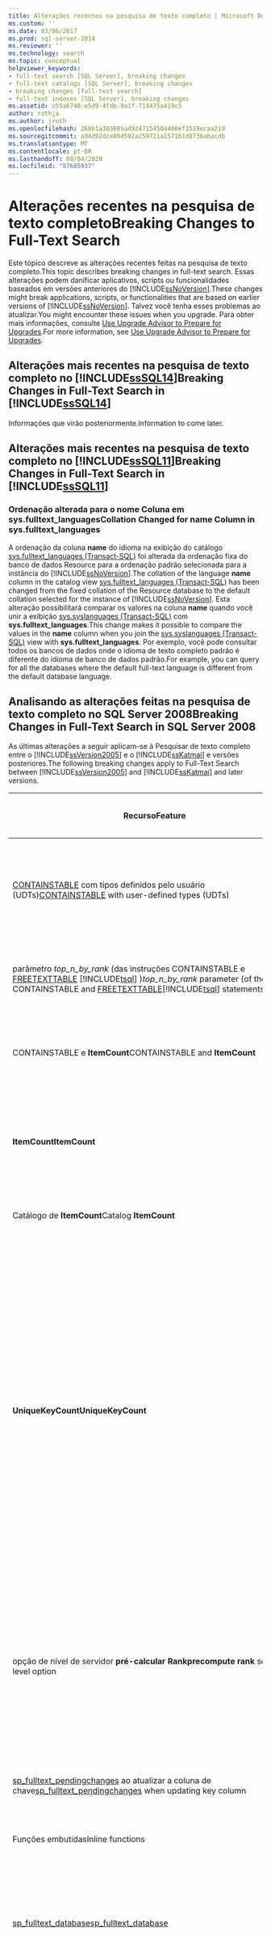 ```yaml
---
title: Alterações recentes na pesquisa de texto completo | Microsoft Docs
ms.custom: ''
ms.date: 03/06/2017
ms.prod: sql-server-2014
ms.reviewer: ''
ms.technology: search
ms.topic: conceptual
helpviewer_keywords:
- full-text search [SQL Server], breaking changes
- full-text catalogs [SQL Server], breaking changes
- breaking changes [full-text search]
- full-text indexes [SQL Server], breaking changes
ms.assetid: c55a6748-e5d9-4fdb-9a1f-714475a419c5
author: rothja
ms.author: jroth
ms.openlocfilehash: 260b1a303685ad9247154504400ef1519ecaa219
ms.sourcegitcommit: ad4d92dce894592a259721a1571b1d8736abacdb
ms.translationtype: MT
ms.contentlocale: pt-BR
ms.lasthandoff: 08/04/2020
ms.locfileid: "87685937"
---
```

# <a name="breaking-changes-to-full-text-search"></a><span data-ttu-id="8d74c-102">Alterações recentes na pesquisa de texto completo</span><span class="sxs-lookup"><span data-stu-id="8d74c-102">Breaking Changes to Full-Text Search</span></span>
  <span data-ttu-id="8d74c-103">Este tópico descreve as alterações recentes feitas na pesquisa de texto completo.</span><span class="sxs-lookup"><span data-stu-id="8d74c-103">This topic describes breaking changes in full-text search.</span></span> <span data-ttu-id="8d74c-104">Essas alterações podem danificar aplicativos, scripts ou funcionalidades baseados em versões anteriores do [!INCLUDE[ssNoVersion](../includes/ssnoversion-md.md)].</span><span class="sxs-lookup"><span data-stu-id="8d74c-104">These changes might break applications, scripts, or functionalities that are based on earlier versions of [!INCLUDE[ssNoVersion](../includes/ssnoversion-md.md)].</span></span> <span data-ttu-id="8d74c-105">Talvez você tenha esses problemas ao atualizar.</span><span class="sxs-lookup"><span data-stu-id="8d74c-105">You might encounter these issues when you upgrade.</span></span> <span data-ttu-id="8d74c-106">Para obter mais informações, consulte [Use Upgrade Advisor to Prepare for Upgrades](../../2014/sql-server/install/use-upgrade-advisor-to-prepare-for-upgrades.md).</span><span class="sxs-lookup"><span data-stu-id="8d74c-106">For more information, see [Use Upgrade Advisor to Prepare for Upgrades](../../2014/sql-server/install/use-upgrade-advisor-to-prepare-for-upgrades.md).</span></span>  
  
## <a name="breaking-changes-in-full-text-search-in-sssql14"></a><span data-ttu-id="8d74c-107">Alterações mais recentes na pesquisa de texto completo no [!INCLUDE[ssSQL14](../includes/sssql14-md.md)]</span><span class="sxs-lookup"><span data-stu-id="8d74c-107">Breaking Changes in Full-Text Search in [!INCLUDE[ssSQL14](../includes/sssql14-md.md)]</span></span>  
 <span data-ttu-id="8d74c-108">Informações que virão posteriormente.</span><span class="sxs-lookup"><span data-stu-id="8d74c-108">Information to come later.</span></span>  
  
## <a name="breaking-changes-in-full-text-search-in-sssql11"></a><span data-ttu-id="8d74c-109">Alterações mais recentes na pesquisa de texto completo no [!INCLUDE[ssSQL11](../includes/sssql11-md.md)]</span><span class="sxs-lookup"><span data-stu-id="8d74c-109">Breaking Changes in Full-Text Search in [!INCLUDE[ssSQL11](../includes/sssql11-md.md)]</span></span>  
  
### <a name="collation-changed-for-name-column-in-sysfulltext_languages"></a><span data-ttu-id="8d74c-110">Ordenação alterada para o nome Coluna em sys.fulltext_languages</span><span class="sxs-lookup"><span data-stu-id="8d74c-110">Collation Changed for name Column in sys.fulltext_languages</span></span>  
 <span data-ttu-id="8d74c-111">A ordenação da coluna **name** do idioma na exibição do catálogo [sys.fulltext_languages &#40;Transact-SQL&#41;](/sql/relational-databases/system-catalog-views/sys-fulltext-languages-transact-sql) foi alterada da ordenação fixa do banco de dados Resource para a ordenação padrão selecionada para a instância do [!INCLUDE[ssNoVersion](../includes/ssnoversion-md.md)].</span><span class="sxs-lookup"><span data-stu-id="8d74c-111">The collation of the language **name** column in the catalog view [sys.fulltext_languages &#40;Transact-SQL&#41;](/sql/relational-databases/system-catalog-views/sys-fulltext-languages-transact-sql) has been changed from the fixed collation of the Resource database to the default collation selected for the instance of [!INCLUDE[ssNoVersion](../includes/ssnoversion-md.md)].</span></span> <span data-ttu-id="8d74c-112">Esta alteração possibilitará comparar os valores na coluna **name** quando você unir a exibição [sys.syslanguages &#40;Transact-SQL&#41;](/sql/relational-databases/system-compatibility-views/sys-syslanguages-transact-sql) com **sys.fulltext_languages**.</span><span class="sxs-lookup"><span data-stu-id="8d74c-112">This change makes it possible to compare the values in the **name** column when you join the [sys.syslanguages &#40;Transact-SQL&#41;](/sql/relational-databases/system-compatibility-views/sys-syslanguages-transact-sql) view with **sys.fulltext_languages**.</span></span> <span data-ttu-id="8d74c-113">Por exemplo, você pode consultar todos os bancos de dados onde o idioma de texto completo padrão é diferente do idioma de banco de dados padrão.</span><span class="sxs-lookup"><span data-stu-id="8d74c-113">For example, you can query for all the databases where the default full-text language is different from the default database language.</span></span>  
  
## <a name="breaking-changes-in-full-text-search-in-sql-server-2008"></a><span data-ttu-id="8d74c-114">Analisando as alterações feitas na pesquisa de texto completo no SQL Server 2008</span><span class="sxs-lookup"><span data-stu-id="8d74c-114">Breaking Changes in Full-Text Search in SQL Server 2008</span></span>  
 <span data-ttu-id="8d74c-115">As últimas alterações a seguir aplicam-se à Pesquisar de texto completo entre o [!INCLUDE[ssVersion2005](../includes/ssversion2005-md.md)] e o [!INCLUDE[ssKatmai](../includes/sskatmai-md.md)] e versões posteriores.</span><span class="sxs-lookup"><span data-stu-id="8d74c-115">The following breaking changes apply to Full-Text Search between [!INCLUDE[ssVersion2005](../includes/ssversion2005-md.md)] and [!INCLUDE[ssKatmai](../includes/sskatmai-md.md)] and later versions.</span></span>  
  
|<span data-ttu-id="8d74c-116">Recurso</span><span class="sxs-lookup"><span data-stu-id="8d74c-116">Feature</span></span>|<span data-ttu-id="8d74c-117">Cenário</span><span class="sxs-lookup"><span data-stu-id="8d74c-117">Scenario</span></span>|<span data-ttu-id="8d74c-118">SQL Server 2005</span><span class="sxs-lookup"><span data-stu-id="8d74c-118">SQL Server 2005</span></span>|<span data-ttu-id="8d74c-119">SQL Server 2008 e versões posteriores</span><span class="sxs-lookup"><span data-stu-id="8d74c-119">SQL Server 2008 and later versions</span></span>|  
|-------------|--------------|---------------------|----------------------------------------|  
|<span data-ttu-id="8d74c-120">[CONTAINSTABLE](/sql/relational-databases/system-functions/containstable-transact-sql) com tipos definidos pelo usuário (UDTs)</span><span class="sxs-lookup"><span data-stu-id="8d74c-120">[CONTAINSTABLE](/sql/relational-databases/system-functions/containstable-transact-sql) with user-defined types (UDTs)</span></span>|<span data-ttu-id="8d74c-121">A chave de texto completo é um tipo definido pelo usuário do [!INCLUDE[ssNoVersion](../includes/ssnoversion-md.md)], por exemplo, `MyType = char(1)`.</span><span class="sxs-lookup"><span data-stu-id="8d74c-121">The full-text key is a [!INCLUDE[ssNoVersion](../includes/ssnoversion-md.md)] user-defined type, for example, `MyType = char(1)`.</span></span>|<span data-ttu-id="8d74c-122">A chave retornada é do tipo atribuído ao tipo definido pelo usuário.</span><span class="sxs-lookup"><span data-stu-id="8d74c-122">The returned key is of the type assigned to the user-defined type.</span></span><br /><br /> <span data-ttu-id="8d74c-123">No exemplo, isso seria **Char (1)**.</span><span class="sxs-lookup"><span data-stu-id="8d74c-123">In the example, this would be **char(1)**.</span></span>|<span data-ttu-id="8d74c-124">A chave retornada é do tipo definido pelo usuário.</span><span class="sxs-lookup"><span data-stu-id="8d74c-124">The returned key is of the user-defined type.</span></span> <span data-ttu-id="8d74c-125">No exemplo, isso seria **com MyType**.</span><span class="sxs-lookup"><span data-stu-id="8d74c-125">In the example, this would be **MyType**.</span></span>|  
|<span data-ttu-id="8d74c-126">parâmetro *top_n_by_rank* (das instruções CONTAINSTABLE e [FREETEXTTABLE](/sql/relational-databases/system-functions/freetexttable-transact-sql) [!INCLUDE[tsql](../includes/tsql-md.md)] )</span><span class="sxs-lookup"><span data-stu-id="8d74c-126">*top_n_by_rank* parameter (of the CONTAINSTABLE and [FREETEXTTABLE](/sql/relational-databases/system-functions/freetexttable-transact-sql)[!INCLUDE[tsql](../includes/tsql-md.md)] statements)</span></span>|<span data-ttu-id="8d74c-127">*top_n_by_rank* consultas usando 0 como o parâmetro.</span><span class="sxs-lookup"><span data-stu-id="8d74c-127">*top_n_by_rank* queries using 0 as the parameter.</span></span>|<span data-ttu-id="8d74c-128">Falha com uma mensagem de erro, indicando que você deve usar um valor maior que zero.</span><span class="sxs-lookup"><span data-stu-id="8d74c-128">Fails with an error message stating that you must use a value greater than zero.</span></span>|<span data-ttu-id="8d74c-129">Tem êxito, não retornando nenhuma linha.</span><span class="sxs-lookup"><span data-stu-id="8d74c-129">Succeeds, returning zero rows.</span></span>|  
|<span data-ttu-id="8d74c-130">CONTAINSTABLE e **ItemCount**</span><span class="sxs-lookup"><span data-stu-id="8d74c-130">CONTAINSTABLE and **ItemCount**</span></span>|<span data-ttu-id="8d74c-131">Excluir linhas da tabela base antes do envio por push de alterações para MSSearch.</span><span class="sxs-lookup"><span data-stu-id="8d74c-131">Delete rows from base table before it pushes changes to MSSearch.</span></span>|<span data-ttu-id="8d74c-132">CONTAINSTABLE retorna registro fantasma.</span><span class="sxs-lookup"><span data-stu-id="8d74c-132">CONTAINSTABLE returns ghost record.</span></span> <span data-ttu-id="8d74c-133">**ItemCount** não é alterado.</span><span class="sxs-lookup"><span data-stu-id="8d74c-133">**ItemCount** is not changed.</span></span>|<span data-ttu-id="8d74c-134">CONTAINSTABLE não retorna nenhum registro fantasma.</span><span class="sxs-lookup"><span data-stu-id="8d74c-134">CONTAINSTABLE does not return any ghost records.</span></span>|  
|<span data-ttu-id="8d74c-135">**ItemCount**</span><span class="sxs-lookup"><span data-stu-id="8d74c-135">**ItemCount**</span></span>|<span data-ttu-id="8d74c-136">A tabela contém colunas de tipo ou documentos nulos.</span><span class="sxs-lookup"><span data-stu-id="8d74c-136">Table contain null documents or type columns.</span></span>|<span data-ttu-id="8d74c-137">Além dos documentos indexados, os documentos que são nulos ou que têm tipos nulos são contados no valor **ItemCount** .</span><span class="sxs-lookup"><span data-stu-id="8d74c-137">In addition to indexed documents, documents that are null or that have null types are counted in the **ItemCount** value.</span></span>|<span data-ttu-id="8d74c-138">Somente documentos indexados são contados no valor **ItemCount** .</span><span class="sxs-lookup"><span data-stu-id="8d74c-138">Only indexed documents are counted in the **ItemCount** value.</span></span>|  
|<span data-ttu-id="8d74c-139">Catálogo de **ItemCount**</span><span class="sxs-lookup"><span data-stu-id="8d74c-139">Catalog **ItemCount**</span></span>|<span data-ttu-id="8d74c-140">Coluna blob com uma extensão NULL.</span><span class="sxs-lookup"><span data-stu-id="8d74c-140">Blob column with a NULL extension.</span></span>|<span data-ttu-id="8d74c-141">Ele é contado em **ItemCount** do catálogo</span><span class="sxs-lookup"><span data-stu-id="8d74c-141">It is counted in **ItemCount** of catalog</span></span>|<span data-ttu-id="8d74c-142">Ele não é contado em **ItemCount** do catálogo.</span><span class="sxs-lookup"><span data-stu-id="8d74c-142">It is not counted in **ItemCount** of catalog.</span></span>|  
|<span data-ttu-id="8d74c-143">**UniqueKeyCount**</span><span class="sxs-lookup"><span data-stu-id="8d74c-143">**UniqueKeyCount**</span></span>|<span data-ttu-id="8d74c-144">Consultar uma contagem de chave exclusiva a partir de um catálogo, por exemplo, duas tabelas (table1 e table2) em que cada uma tem três palavras: word1, word2 e word3.</span><span class="sxs-lookup"><span data-stu-id="8d74c-144">Querying a unique key count from a catalog, for example, two tables (table1 and table2) each with three words: word1, word2, and word3.</span></span>|<span data-ttu-id="8d74c-145">**UniqueKeyCount** = 9.</span><span class="sxs-lookup"><span data-stu-id="8d74c-145">**UniqueKeyCount** = 9.</span></span> <span data-ttu-id="8d74c-146">A tabela a seguir resume como esse valor é obtido:</span><span class="sxs-lookup"><span data-stu-id="8d74c-146">The following table summarizes how this value is attained:</span></span><br /><br /> <span data-ttu-id="8d74c-147">table1 = 3</span><span class="sxs-lookup"><span data-stu-id="8d74c-147">table1 = 3</span></span><br /><br /> <span data-ttu-id="8d74c-148">EOF para índice de texto completo de table1 = 1</span><span class="sxs-lookup"><span data-stu-id="8d74c-148">EOF for full-text index of table1 = 1</span></span><br /><br /> <span data-ttu-id="8d74c-149">table2 = 3</span><span class="sxs-lookup"><span data-stu-id="8d74c-149">table2 = 3</span></span><br /><br /> <span data-ttu-id="8d74c-150">EOF para índice de texto completo de table2 = 1</span><span class="sxs-lookup"><span data-stu-id="8d74c-150">EOF for full-text index of table2 = 1</span></span><br /><br /> <span data-ttu-id="8d74c-151">catálogo de texto completo = 1</span><span class="sxs-lookup"><span data-stu-id="8d74c-151">full-text catalog  = 1</span></span>|<span data-ttu-id="8d74c-152">Para cada tabela, **UniqueKeyCount** é o número de palavras-chave distintas + 1 (0xFF).</span><span class="sxs-lookup"><span data-stu-id="8d74c-152">For each table, **UniqueKeyCount** is the number of distinct keywords + 1 (0xFF).</span></span>  <span data-ttu-id="8d74c-153">Isso não trata as mesmas palavras no > 1 doc como uma nova chave exclusiva.</span><span class="sxs-lookup"><span data-stu-id="8d74c-153">This does NOT treat same words in > 1 doc as new unique key.</span></span><br /><br /> <span data-ttu-id="8d74c-154">Para um catálogo, **UniqueKeyCount** é a soma de **UniqueKeyCount** de cada uma das tabelas no catálogo.</span><span class="sxs-lookup"><span data-stu-id="8d74c-154">For a catalog, **UniqueKeyCount** is the sum of **UniqueKeyCount** of each of the tables under the catalog.</span></span> <span data-ttu-id="8d74c-155">Palavras idênticas de tabelas diferentes são tratadas como chaves exclusivas.</span><span class="sxs-lookup"><span data-stu-id="8d74c-155">Identical words from different tables are treated as unique keys.</span></span> <span data-ttu-id="8d74c-156">Nesse caso, a contagem de chaves exclusivas é 8.</span><span class="sxs-lookup"><span data-stu-id="8d74c-156">In this case the unique key count is 8.</span></span>|  
|<span data-ttu-id="8d74c-157">opção de nível de servidor **pré-calcular Rank**</span><span class="sxs-lookup"><span data-stu-id="8d74c-157">**precompute rank** server-level option</span></span>|<span data-ttu-id="8d74c-158">Otimização do desempenho de consultas FREETEXTTABLE.</span><span class="sxs-lookup"><span data-stu-id="8d74c-158">Performance optimization of FREETEXTTABLE queries.</span></span>|<span data-ttu-id="8d74c-159">Quando a opção é definida como 1, as consultas FREETEXTtable especificadas com *top_n_by_rank* usam dados de classificação computados armazenados nos catálogos de texto completo.</span><span class="sxs-lookup"><span data-stu-id="8d74c-159">When the option is set to 1, FREETEXTTABLE queries specified with *top_n_by_rank* use precomputed rank data stored in the full-text catalogs.</span></span>|<span data-ttu-id="8d74c-160">Não tem suporte.</span><span class="sxs-lookup"><span data-stu-id="8d74c-160">Is not supported.</span></span>|  
|<span data-ttu-id="8d74c-161">[sp_fulltext_pendingchanges](/sql/relational-databases/system-stored-procedures/sp-fulltext-pendingchanges-transact-sql) ao atualizar a coluna de chave</span><span class="sxs-lookup"><span data-stu-id="8d74c-161">[sp_fulltext_pendingchanges](/sql/relational-databases/system-stored-procedures/sp-fulltext-pendingchanges-transact-sql) when updating key column</span></span>|<span data-ttu-id="8d74c-162">Atualizar a coluna de chave de texto completo em uma linha de uma tabela de 2 linhas e executar sp_fulltext_pendingchanges.</span><span class="sxs-lookup"><span data-stu-id="8d74c-162">Update the full-text key column on one row of a 2-row table, and run sp_fulltext_pendingchanges.</span></span>|<span data-ttu-id="8d74c-163">As duas linhas aparecem.</span><span class="sxs-lookup"><span data-stu-id="8d74c-163">Both rows appear.</span></span>|<span data-ttu-id="8d74c-164">Somente uma linha aparece.</span><span class="sxs-lookup"><span data-stu-id="8d74c-164">Only one row appears.</span></span>|  
|<span data-ttu-id="8d74c-165">Funções embutidas</span><span class="sxs-lookup"><span data-stu-id="8d74c-165">Inline functions</span></span>|<span data-ttu-id="8d74c-166">Funções embutidas com um operador de texto completo</span><span class="sxs-lookup"><span data-stu-id="8d74c-166">Inline functions with a full-text operator</span></span>|<span data-ttu-id="8d74c-167">Retorna uma mensagem de erro.</span><span class="sxs-lookup"><span data-stu-id="8d74c-167">Return an error message.</span></span>|<span data-ttu-id="8d74c-168">Retorna as linhas relevantes.</span><span class="sxs-lookup"><span data-stu-id="8d74c-168">Return the relevant rows.</span></span>|  
|[<span data-ttu-id="8d74c-169">sp_fulltext_database</span><span class="sxs-lookup"><span data-stu-id="8d74c-169">sp_fulltext_database</span></span>](/sql/relational-databases/system-stored-procedures/sp-fulltext-database-transact-sql)|<span data-ttu-id="8d74c-170">Habilitar ou desabilitar pesquisa de texto completo usando sp_fulltext_database.</span><span class="sxs-lookup"><span data-stu-id="8d74c-170">Enable or disable full-text search by using sp_fulltext_database.</span></span>|<span data-ttu-id="8d74c-171">Nenhum resultado é retornado para consultas de texto completo.</span><span class="sxs-lookup"><span data-stu-id="8d74c-171">No results are returned for full-text queries.</span></span> <span data-ttu-id="8d74c-172">Se o texto completo estiver desabilitado para o banco de dados, não serão permitidas operações de texto completo.</span><span class="sxs-lookup"><span data-stu-id="8d74c-172">If full-text is disabled for the database, full-text operations are not allowed.</span></span>|<span data-ttu-id="8d74c-173">Retorna resultados para consultas de texto completo e operações de texto completo permitidas, mesmo se o texto completo estiver desabilitado para o banco de dados.</span><span class="sxs-lookup"><span data-stu-id="8d74c-173">Returns results to full-text queries, and full-text operations allowed, even if full-text is disabled for the database.</span></span>|  
|<span data-ttu-id="8d74c-174">Palavras irrelevantes (stop words) específicas da localidade</span><span class="sxs-lookup"><span data-stu-id="8d74c-174">Locale-specific stop words</span></span>|<span data-ttu-id="8d74c-175">Consulta variantes específicas de um idioma pai, como o belga francês e o Canadá francês.</span><span class="sxs-lookup"><span data-stu-id="8d74c-175">Queries inlocale-specific variants of a parent language, such as Belgian French and Canadian French.</span></span>|<span data-ttu-id="8d74c-176">Consultas as variantes específicas de inlocalização são processadas pelos componentes (separadores de palavras, lematizadores e palavras irrelevantes) de seu idioma pai.</span><span class="sxs-lookup"><span data-stu-id="8d74c-176">Queries inlocale-specific variants are processed by the components (word breakers, stemmers, and stop words) of their parent language.</span></span> <span data-ttu-id="8d74c-177">Por exemplo, os componentes de francês (França) são usados para analisar francês (Bélgica).</span><span class="sxs-lookup"><span data-stu-id="8d74c-177">For example, the French (France) components are used to parse French (Belgium).</span></span>|<span data-ttu-id="8d74c-178">Você deve adicionar palavras irrelevantes explicitamente para cada identificador de localidade (LCID).</span><span class="sxs-lookup"><span data-stu-id="8d74c-178">You must add stop words explicitly for each locale identifier (LCID).</span></span> <span data-ttu-id="8d74c-179">Por exemplo, você precisaria especificar um LCID para Bélgica, Canadá e França.</span><span class="sxs-lookup"><span data-stu-id="8d74c-179">For example, you would need to specify an LCID for Belgium, Canada, and France.</span></span>|  
|<span data-ttu-id="8d74c-180">Processo de lematização do dicionário de sinônimos</span><span class="sxs-lookup"><span data-stu-id="8d74c-180">Thesaurus stemming process</span></span>|<span data-ttu-id="8d74c-181">Usando o dicionário de sinônimos e formas flexivas (lematização).</span><span class="sxs-lookup"><span data-stu-id="8d74c-181">Using thesaurus and Inflectional forms (stemming).</span></span>|<span data-ttu-id="8d74c-182">Uma palavra do dicionário de sinônimos é lematizada automaticamente depois de sua expansão.</span><span class="sxs-lookup"><span data-stu-id="8d74c-182">A thesaurus word is automatically stemmed after its expansion.</span></span>|<span data-ttu-id="8d74c-183">Se você deseja a forma lematizada na expansão, precisará adicionar explicitamente a forma lematizada.</span><span class="sxs-lookup"><span data-stu-id="8d74c-183">If you want the stemmed form in the expansion, you need to explicitly add the stemmed form.</span></span>|  
|<span data-ttu-id="8d74c-184">Caminho de catálogo de texto completo e grupo de arquivos</span><span class="sxs-lookup"><span data-stu-id="8d74c-184">Full-text catalog path and filegroup</span></span>|<span data-ttu-id="8d74c-185">Trabalhando com catálogos de texto completo.</span><span class="sxs-lookup"><span data-stu-id="8d74c-185">Working with full-text catalogs.</span></span>|<span data-ttu-id="8d74c-186">Cada catálogo de texto completo tem um caminho físico e pertence a um grupo de arquivos.</span><span class="sxs-lookup"><span data-stu-id="8d74c-186">Each full-text catalog has a physical path and belongs to a filegroup.</span></span> <span data-ttu-id="8d74c-187">Ele é tratado como um arquivo de banco de dados.</span><span class="sxs-lookup"><span data-stu-id="8d74c-187">It is treated as a database file.</span></span>|<span data-ttu-id="8d74c-188">Um catálogo de texto completo é um objeto virtual; ele não pertence a nenhum grupo de arquivos.</span><span class="sxs-lookup"><span data-stu-id="8d74c-188">A full-text catalog is a virtual object and does not belong to any filegroup.</span></span> <span data-ttu-id="8d74c-189">Um catálogo de texto completo é um conceito lógico que faz referência a um grupo de índices de texto completo.</span><span class="sxs-lookup"><span data-stu-id="8d74c-189">A full-text catalog is a logical concept that refers to a group of full-text indexes.</span></span><br /><br /> <span data-ttu-id="8d74c-190">Observação: as [!INCLUDE[ssVersion2005](../includes/ssversion2005-md.md)] [!INCLUDE[tsql](../includes/tsql-md.md)] instruções DDL que especificam catálogos de texto completo funcionam corretamente.</span><span class="sxs-lookup"><span data-stu-id="8d74c-190">Note: [!INCLUDE[ssVersion2005](../includes/ssversion2005-md.md)][!INCLUDE[tsql](../includes/tsql-md.md)] DDL statements that specify full-text catalogs work correctly.</span></span>|  
|[<span data-ttu-id="8d74c-191">sys. fulltext_catalogs</span><span class="sxs-lookup"><span data-stu-id="8d74c-191">sys.fulltext_catalogs</span></span>](/sql/relational-databases/system-catalog-views/sys-fulltext-catalogs-transact-sql)|<span data-ttu-id="8d74c-192">Usando o caminho, data_space_id e file_id dessa exibição de catálogo.</span><span class="sxs-lookup"><span data-stu-id="8d74c-192">Using the path, data_space_id, and file_id of this catalog view.</span></span>|<span data-ttu-id="8d74c-193">Essas colunas retornam um valor específico.</span><span class="sxs-lookup"><span data-stu-id="8d74c-193">These columns return a specific value.</span></span>|<span data-ttu-id="8d74c-194">Essas colunas retornam NULL porque o catálogo de texto completo não está mais localizado no sistema de arquivos.</span><span class="sxs-lookup"><span data-stu-id="8d74c-194">These columns return NULL because the full-text catalog is no longer located in the file system.</span></span>|  
|[<span data-ttu-id="8d74c-195">sys.sysfulltextcatalogs</span><span class="sxs-lookup"><span data-stu-id="8d74c-195">sys.sysfulltextcatalogs</span></span>](/sql/relational-databases/system-compatibility-views/sys-sysfulltextcatalogs-transact-sql)|<span data-ttu-id="8d74c-196">Usando a coluna de caminho dessa tabela de sistema preterida.</span><span class="sxs-lookup"><span data-stu-id="8d74c-196">Using the path column of this deprecated system table.</span></span>|<span data-ttu-id="8d74c-197">Retorna o caminho do sistema de arquivos do catálogo de texto completo.</span><span class="sxs-lookup"><span data-stu-id="8d74c-197">Returns the file system path of the full-text catalog.</span></span>|<span data-ttu-id="8d74c-198">Retorna NULL porque o catálogo de texto completo não está mais localizado no sistema de arquivos.</span><span class="sxs-lookup"><span data-stu-id="8d74c-198">Returns NULL because the full-text catalog is no longer located in the file system.</span></span>|  
|[<span data-ttu-id="8d74c-199">sp_help_fulltext_catalogs</span><span class="sxs-lookup"><span data-stu-id="8d74c-199">sp_help_fulltext_catalogs</span></span>](/sql/relational-databases/system-stored-procedures/sp-help-fulltext-catalogs-transact-sql)<br /><br /> [<span data-ttu-id="8d74c-200">sp_help_fulltext_catalogs_cursor</span><span class="sxs-lookup"><span data-stu-id="8d74c-200">sp_help_fulltext_catalogs_cursor</span></span>](/sql/relational-databases/system-stored-procedures/sp-help-fulltext-catalogs-cursor-transact-sql)|<span data-ttu-id="8d74c-201">Usando a coluna PATH desses procedimentos armazenados preteridos.</span><span class="sxs-lookup"><span data-stu-id="8d74c-201">Using the PATH column of these deprecated stored procedures.</span></span>|<span data-ttu-id="8d74c-202">Retorna o caminho do sistema de arquivos do catálogo de texto completo.</span><span class="sxs-lookup"><span data-stu-id="8d74c-202">Returns the file system path of the full-text catalog.</span></span>|<span data-ttu-id="8d74c-203">Retorna NULL porque o catálogo de texto completo não está mais localizado no sistema de arquivos.</span><span class="sxs-lookup"><span data-stu-id="8d74c-203">Returns NULL because the full-text catalog is no longer located in the file system.</span></span>|  
|[<span data-ttu-id="8d74c-204">sp_help_fulltext_catalog_components</span><span class="sxs-lookup"><span data-stu-id="8d74c-204">sp_help_fulltext_catalog_components</span></span>](/sql/relational-databases/system-stored-procedures/sp-help-fulltext-catalog-components-transact-sql)|<span data-ttu-id="8d74c-205">Usando sp_help_fulltext_catalog_components desse procedimento armazenado.</span><span class="sxs-lookup"><span data-stu-id="8d74c-205">Using sp_help_fulltext_catalog_components of this stored procedure.</span></span>|<span data-ttu-id="8d74c-206">Retorna uma lista de todos os componentes (filtros, separadores de palavras e manipuladores de protocolo) usados em todos os catálogos de texto completo do banco de dados atual.</span><span class="sxs-lookup"><span data-stu-id="8d74c-206">Returns a list of all components (filters, word-breakers, and protocol handlers), used for all full-text catalogs in the current database.</span></span>|<span data-ttu-id="8d74c-207">Retorna linhas vazias.</span><span class="sxs-lookup"><span data-stu-id="8d74c-207">Returns empty rows.</span></span>|  
|[<span data-ttu-id="8d74c-208">DATABASEPROPERTYEX</span><span class="sxs-lookup"><span data-stu-id="8d74c-208">DATABASEPROPERTYEX</span></span>](/sql/t-sql/functions/databasepropertyex-transact-sql)|<span data-ttu-id="8d74c-209">Usando a propriedade **IsFullTextEnabled** .</span><span class="sxs-lookup"><span data-stu-id="8d74c-209">Using the **IsFullTextEnabled** property.</span></span>|<span data-ttu-id="8d74c-210">A configuração **IsFullTextEnabled** indica se a pesquisa de texto completo está habilitada em um determinado banco de dados.</span><span class="sxs-lookup"><span data-stu-id="8d74c-210">The **IsFullTextEnabled** setting indicates whether full-text search is enabled in a given database.</span></span>|<span data-ttu-id="8d74c-211">O valor dessa coluna não tem nenhum efeito.</span><span class="sxs-lookup"><span data-stu-id="8d74c-211">The value of this column has no effect.</span></span> <span data-ttu-id="8d74c-212">Os bancos de dados de usuário são sempre habilitados para pesquisa de texto completo.</span><span class="sxs-lookup"><span data-stu-id="8d74c-212">User databases are always enabled for full-text search.</span></span>|  
  
## <a name="see-also"></a><span data-ttu-id="8d74c-213">Consulte Também</span><span class="sxs-lookup"><span data-stu-id="8d74c-213">See Also</span></span>  
 <span data-ttu-id="8d74c-214">[Alterações de comportamento na pesquisa de texto completo](../relational-databases/search/full-text-search.md) </span><span class="sxs-lookup"><span data-stu-id="8d74c-214">[Behavior Changes to Full-Text Search](../relational-databases/search/full-text-search.md) </span></span>  
 [<span data-ttu-id="8d74c-215">Pesquisa de texto completo</span><span class="sxs-lookup"><span data-stu-id="8d74c-215">Full-Text Search</span></span>](../relational-databases/search/full-text-search.md)  
  
  
